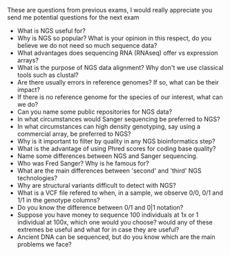 
These are questions from previous exams, I would really appreciate you send me potential questions for the next exam

- What is NGS useful for?
- Why is NGS so popular? What is your opinion in this respect, do you believe we do not need so much sequence data?
- What advantages does sequencing RNA (RNAseq) offer vs expression arrays?
- What is the purpose of NGS data alignment? Why don't we use classical tools such as clustal?
- Are there usually errors in reference genomes? If so, what can be their impact?
- If there is no reference genome for the species of our interest, what can we do? 
- Can you name some public repositories for NGS data?
- In what circumstances would Sanger sequencing be preferred to NGS?
- In what circumstances can high density genotyping, say using a commercial array, be preferred to NGS? 
- Why is it important to filter by quality in any NGS bioinformatics step?
- What is the advantage of using Phred scores for coding base quality?
- Name some differences between NGS and Sanger sequencing.
- Who was Fred Sanger? Why is he famous for?
- What are the main differences between 'second' and 'third' NGS technologies?
- Why are structural variants difficult to detect with NGS?
- What is a VCF file refered to when, in a sample, we observe 0/0, 0/1 and 1/1 in the genotype columns?
- Do you know the difference between 0/1 and 0|1 notation?
- Suppose you have money to sequence 100 individuals at 1x or 1 individual at 100x, which one would you choose? would any of these extremes be useful and what for in case they are useful?
- Ancient DNA can be sequenced, but do you know which are the main problems we face?
